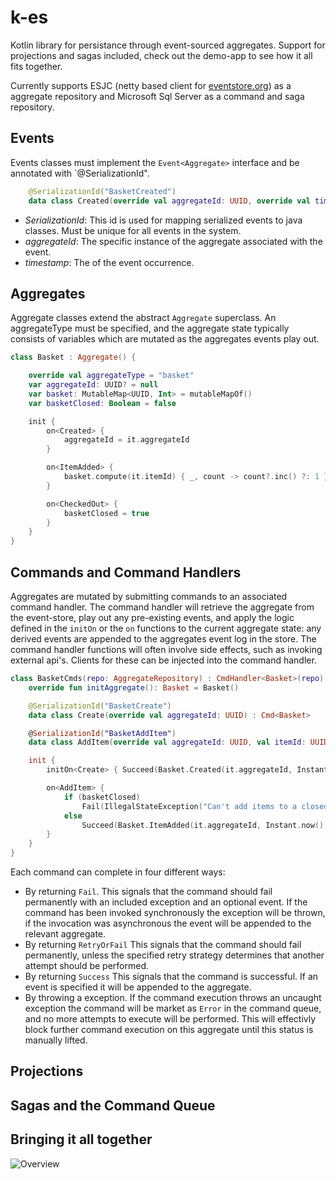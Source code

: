 # k-es

Kotlin library for persistance through event-sourced aggregates. Support for projections and sagas included, check out the demo-app to see how it all fits together.

Currently supports ESJC (netty based client for [eventstore.org](https://eventstore.org/)) as a aggregate repository and Microsoft Sql Server as a command and saga repository. 

## Events
Events classes must implement the `Event<Aggregate>` interface and be annotated with `@SerializationId".  
```kotlin
    @SerializationId("BasketCreated")
    data class Created(override val aggregateId: UUID, override val timestamp: Instant) : Event<Basket>
```

* _SerializationId_: This id is used for mapping serialized events to java classes. Must be unique for all events in the system.
* _aggregateId_: The specific instance of the aggregate associated with the event.
* _timestamp_: The of the event occurrence.


## Aggregates
Aggregate classes extend the abstract `Aggregate` superclass. An aggregateType must be specified, and the aggregate state typically consists of variables which are mutated as the aggregates events play out.   

```kotlin
class Basket : Aggregate() {

    override val aggregateType = "basket"
    var aggregateId: UUID? = null
    var basket: MutableMap<UUID, Int> = mutableMapOf()
    var basketClosed: Boolean = false

    init {
        on<Created> {
            aggregateId = it.aggregateId
        }

        on<ItemAdded> {
            basket.compute(it.itemId) { _, count -> count?.inc() ?: 1 }
        }

        on<CheckedOut> {
            basketClosed = true
        }
    }
}
```

## Commands and Command Handlers
Aggregates are mutated by submitting commands to an associated command handler. The command handler will retrieve the aggregate from the event-store, play out any pre-existing events, and apply the logic defined in the `initOn` or the `on` functions to the current aggregate state: any derived events are appended to the aggregates event log in the store. The command handler functions will often involve side effects, such as invoking external api's. Clients for these can be injected into the command handler. 

```kotlin
class BasketCmds(repo: AggregateRepository) : CmdHandler<Basket>(repo) {
    override fun initAggregate(): Basket = Basket()

    @SerializationId("BasketCreate")
    data class Create(override val aggregateId: UUID) : Cmd<Basket>

    @SerializationId("BasketAddItem")
    data class AddItem(override val aggregateId: UUID, val itemId: UUID) : Cmd<Basket>

    init {
        initOn<Create> { Succeed(Basket.Created(it.aggregateId, Instant.now())) }

        on<AddItem> {
            if (basketClosed)
                Fail(IllegalStateException("Can't add items to a closed basket"))
            else
                Succeed(Basket.ItemAdded(it.aggregateId, Instant.now(), it.itemId))
        }
    }
}
```

Each command can complete in four different ways:
* By returning `Fail`. This signals that the command should fail permanently with an included exception and an optional event. If the command has been invoked synchronously the exception will be thrown, if the invocation was asynchronous the event will be appended to the relevant aggregate.  
* By returning `RetryOrFail` This signals that the command should fail permanently, unless the specified retry strategy determines that another attempt should be performed.
* By returning `Success` This signals that the command is successful. If an event is specified it will be appended to the aggregate.
* By throwing a exception. If the command execution throws an uncaught exception the command will be market as `Error` in the command queue, and no more attempts to execute will be performed. This will effectivly block further command execution on this aggregate until this status is manually lifted.
 
## Projections

## Sagas and the Command Queue

## Bringing it all together

![Overview](https://www.lucidchart.com/publicSegments/view/18fde347-2a62-4f77-af4a-a955f6f77ab1/image.png)

